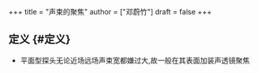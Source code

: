 +++
title = "声束的聚焦"
author = ["邓蔚竹"]
draft = false
+++

## 定义 {#定义}

-   平面型探头无论近场远场声束宽都嫌过大,故一般在其表面加装声透镜聚焦